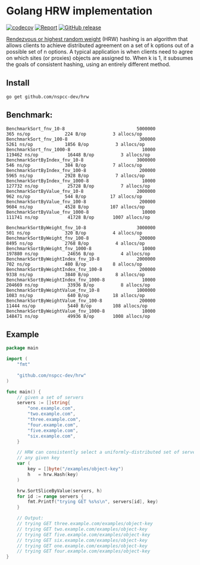 # Golang HRW implementation

[![codecov](https://codecov.io/gh/nspcc-dev/hrw/badge.svg)](https://codecov.io/gh/nspcc-dev/hrw)
[![Report](https://goreportcard.com/badge/github.com/nspcc-dev/hrw)](https://goreportcard.com/report/github.com/nspcc-dev/hrw)
[![GitHub release](https://img.shields.io/github/release/nspcc-dev/hrw.svg)](https://github.com/nspcc-dev/hrw)

[Rendezvous or highest random weight](https://en.wikipedia.org/wiki/Rendezvous_hashing) (HRW) hashing is an algorithm that allows clients to achieve distributed agreement on a set of k options out of a possible set of n options. A typical application is when clients need to agree on which sites (or proxies) objects are assigned to. When k is 1, it subsumes the goals of consistent hashing, using an entirely different method.

## Install

`go get github.com/nspcc-dev/hrw`

## Benchmark:

```
BenchmarkSort_fnv_10-8                           5000000               365 ns/op             224 B/op          3 allocs/op
BenchmarkSort_fnv_100-8                           300000              5261 ns/op            1856 B/op          3 allocs/op
BenchmarkSort_fnv_1000-8                           10000            119462 ns/op           16448 B/op          3 allocs/op
BenchmarkSortByIndex_fnv_10-8                    3000000               546 ns/op             384 B/op          7 allocs/op
BenchmarkSortByIndex_fnv_100-8                    200000              5965 ns/op            2928 B/op          7 allocs/op
BenchmarkSortByIndex_fnv_1000-8                    10000            127732 ns/op           25728 B/op          7 allocs/op
BenchmarkSortByValue_fnv_10-8                    2000000               962 ns/op             544 B/op         17 allocs/op
BenchmarkSortByValue_fnv_100-8                    200000              9604 ns/op            4528 B/op        107 allocs/op
BenchmarkSortByValue_fnv_1000-8                    10000            111741 ns/op           41728 B/op       1007 allocs/op

BenchmarkSortByWeight_fnv_10-8                   3000000               501 ns/op             320 B/op          4 allocs/op
BenchmarkSortByWeight_fnv_100-8                   200000              8495 ns/op            2768 B/op          4 allocs/op
BenchmarkSortByWeight_fnv_1000-8                   10000            197880 ns/op           24656 B/op          4 allocs/op
BenchmarkSortByWeightIndex_fnv_10-8              2000000               702 ns/op             480 B/op          8 allocs/op
BenchmarkSortByWeightIndex_fnv_100-8              200000              9338 ns/op            3840 B/op          8 allocs/op
BenchmarkSortByWeightIndex_fnv_1000-8              10000            204669 ns/op           33936 B/op          8 allocs/op
BenchmarkSortByWeightValue_fnv_10-8              1000000              1083 ns/op             640 B/op         18 allocs/op
BenchmarkSortByWeightValue_fnv_100-8              200000             11444 ns/op            5440 B/op        108 allocs/op
BenchmarkSortByWeightValue_fnv_1000-8              10000            148471 ns/op           49936 B/op       1008 allocs/op
```

## Example

```go
package main

import (
	"fmt"
	
	"github.com/nspcc-dev/hrw"
)

func main() {
	// given a set of servers
	servers := []string{
		"one.example.com",
		"two.example.com",
		"three.example.com",
		"four.example.com",
		"five.example.com",
		"six.example.com",
	}

	// HRW can consistently select a uniformly-distributed set of servers for
	// any given key
	var (
		key = []byte("/examples/object-key")
		h   = hrw.Hash(key)
	)

	hrw.SortSliceByValue(servers, h)
	for id := range servers {
		fmt.Printf("trying GET %s%s\n", servers[id], key)
	}

	// Output:
	// trying GET three.example.com/examples/object-key
	// trying GET two.example.com/examples/object-key
	// trying GET five.example.com/examples/object-key
	// trying GET six.example.com/examples/object-key
	// trying GET one.example.com/examples/object-key
	// trying GET four.example.com/examples/object-key
}
```
